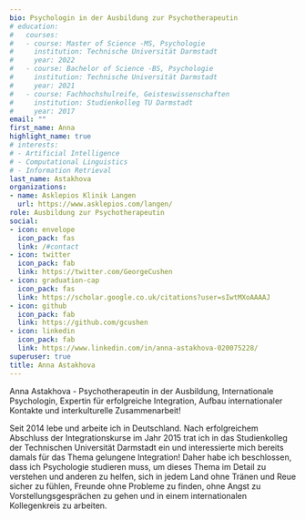 ```yaml
---
bio: Psychologin in der Ausbildung zur Psychotherapeutin
# education: 
#   courses:
#   - course: Master of Science -MS, Psychologie
#     institution: Technische Universität Darmstadt
#     year: 2022
#   - course: Bachelor of Science -BS, Psychologie
#     institution: Technische Universität Darmstadt
#     year: 2021
#   - course: Fachhochshulreife, Geisteswissenschaften
#     institution: Studienkolleg TU Darmstadt
#     year: 2017
email: ""
first_name: Anna
highlight_name: true
# interests:
# - Artificial Intelligence
# - Computational Linguistics
# - Information Retrieval
last_name: Astakhova
organizations:
- name: Asklepios Klinik Langen
  url: https://www.asklepios.com/langen/
role: Ausbildung zur Psychotherapeutin
social:
- icon: envelope
  icon_pack: fas
  link: /#contact
- icon: twitter
  icon_pack: fab
  link: https://twitter.com/GeorgeCushen
- icon: graduation-cap
  icon_pack: fas
  link: https://scholar.google.co.uk/citations?user=sIwtMXoAAAAJ
- icon: github
  icon_pack: fab
  link: https://github.com/gcushen
- icon: linkedin
  icon_pack: fab
  link: https://www.linkedin.com/in/anna-astakhova-020075228/
superuser: true
title: Anna Astakhova
---
```




Anna Astakhova -  Psychotherapeutin in der Ausbildung, Internationale Psychologin, Expertin für erfolgreiche Integration, Aufbau internationaler Kontakte und interkulturelle Zusammenarbeit!

Seit 2014 lebe und arbeite ich in Deutschland. Nach erfolgreichem Abschluss der Integrationskurse im Jahr 2015 trat ich in das Studienkolleg der Technischen Universität Darmstadt ein und interessierte mich bereits damals für das Thema gelungene Integration! Daher habe ich beschlossen, dass ich Psychologie studieren muss, um dieses Thema im Detail zu verstehen und anderen zu helfen, sich in jedem Land ohne Tränen und Reue sicher zu fühlen, Freunde ohne Probleme zu finden, ohne Angst zu Vorstellungsgesprächen zu gehen und in einem internationalen Kollegenkreis zu arbeiten.


